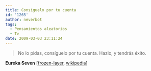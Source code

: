 ```yaml
---
title: Consíguelo por tu cuenta
id: '1265'
author: neverbot
tags:
  - Pensamientos aleatorios
  - Tv
date: 2009-03-03 23:11:24
---
```


> No lo pidas, consíguelo por tu cuenta. Hazlo, y tendrás éxito.

**Eureka Seven** \[[frozen-layer](http://www.frozen-layer.com/anime/2343/), [wikipedia](http://en.wikipedia.org/wiki/Eureka_Seven)\]